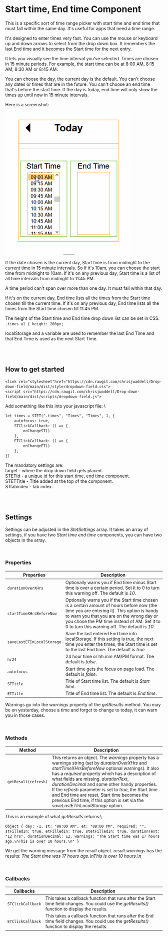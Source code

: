 # Start time, End time Component

This is a specific sort of time range picker with start time and end time that
must fall within the same day. It's useful for apps that need a time range.

It's designed to enter times very fast. You can use the mouse or keyboard up and
down arrows to select from the drop down box. It remembers the last End time and
it becomes the Start time for the next entry.

It lets you visually see the time interval you've selected. Times are chosen in
15 minute periods. For example, the start time can be at 8:00 AM, 8:15 AM, 8:30
AM or 8:45 AM.

You can choose the day, the current day is the default. You can't choose any
dates or times that are in the future. You can't choose an end time that's
before the start time.
If the day is today, end time will only show the times up until now in 15 minute intervals.

Here is a screenshot:

![](start-time-end-time-component.gif)

If the date chosen is the current day, Start time is from midnight to the
current time in 15 minute intervals. So if it's 10am, you can choose the start
time from midnight to 10am. If it's on any previous day, Start time is a list of
all time intervals from midnight to 11:45 PM.

A time period can't span over more than one day. It must fall within that day.

If it's on the current day, End time lists all the times from the Start time
chosen till the current time. If it's on any previous day, End time lists all
the times from the Start time chosen till 11:45 PM.

The height of the Start time and End time drop down list can be set in CSS. \
`.times ul { height: 200px;`

localStorage and a variable are used to remember the last End Time and that End
Time is used as the next Start Time.

<br><br>

## How to get started
```
<link rel="stylesheet"href="https://cdn.rawgit.com/chrisjwaddell/Drop-down-field/main/dist/style/dropdown-field.css">
<script src="https://cdn.rawgit.com/chrisjwaddell/Drop-down-field/main/dist/scripts/dropdown-field.js">
```

Add something like this into your javascript file:
\
```
let times = STET(".times", "Times", "Times", 1, {
	autofocus: true,
	STClickCallback: () => {
		onChangeST()
	},
	ETClickCallback: () => {
		onChangeET()
	},
})
```

The mandatory settings are:
\
target - where the drop down field gets placed.\
STETId - a unique id for this start time, end time component.\
STETTitle - Title added at the top of the component.\
STtabindex - tab index.

<br><br>

## Settings

Settings can be adjusted in the _StetSettings_ array. It takes an array of
settings, if you have two _Start time end time_ components, you can have two
objects in the array.

<br>

### Properties

| Properties                     | Description
| -------------------------- | --------------------------------------------------------------------------------------------------------------------------------------------------------------------------------------------------------------------------------------------------------------------------------------- |
| `durationOverXHrs`         | Optionally warns you if End time minus Start time is over a certain period. Set it to 0 to turn this warning off. The default is _10_.                                                                                                                                                  |
| `startTimeXHrsBeforeNow`   | Optionally warns you if the Start time chosen is a certain amount of hours before now (the time you are entering it). This option is handy to warn you that you are on the wrong day or you chose the PM time instead of AM. Set it to 0 to turn this warning off. The default is _10_. |
| `saveLastETInLocalStorage` | Save the last entered End time into localStorage. If this setting is true, the next time you enter the times, the Start time is set to the last End time. The default is _true_. | 
| `hr24` | 24 hour time or hh:mm AM/PM format. The default is _false_. | 
| `autofocus` | Start time gets the focus on page load. The default is _false_. | 
| `STTitle` | Title of Start time list. The default is _Start time_. |
| `ETTitle` | Title of End time list. The default is _End time_. | 

Warnings go into the *warnings* property of the *getResults* method. 
You may be on yesterday, choose a time and forget to change to today, it can warn you in those cases.

<br>

### Methods

| Method                     | Description                                                                                                |
| ------------------------------- | --------------------------------------------------------------------------------------------------------------------------------------------------------------------------------------------------------------------------------------------------------------------------------- |
| `getResult(refresh)`   | This returns an object. The *warnings* property has a warnings string (set by *durationOverXHrs* and *startTimeXHrsBeforeNow* optional warnings). It also has a *required* property which has a description of what fields are missing. *durationText*, *durationDecimal* and some other handy properties. If the *refresh* parameter is set to *true*, the Start time and End time are reset, Start time becomes the previous End time, if this option is set via the *saveLastETInLocalStorage* option. |

This is an example of what *getResults* returns:\
```
Object { day: -1, st: "08:00 AM", et: "08:00 PM", required: "", stFilledIn: true, etFilledIn: true, stetFilledIn: true, durationText: "12 hrs", durationDecimal: 12, warnings: "The Start time was 17 hours ago.\nThis is over 10 hours.\n" }
```

We get the warning message from the *result* object. *result.warnings* has the results:
*The Start time was 17 hours ago.\nThis is over 10 hours.\n*

<br>

### Callbacks

| Callbacks                     | Description                                                                                                |
| ------------------------------- | --------------------------------------------------------------------------------------------------------------------------------------------------------------------------------------------------------------------------------------------------------------------------------- |
| `STClickCallback`         | This takes a callback function that runs after the Start time field changes. You could use the *getResults()* function to display the results.                                                                                                                                                 |
| `ETClickCallback`         | This takes a callback function that runs after the End time field changes. You could use the *getResults()* function to display the results.                                                                                                                                                 |

<br> <br>
